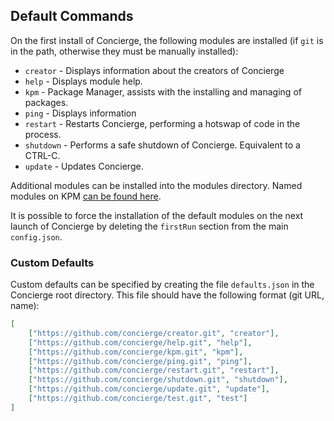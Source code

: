 ## Default Commands
On the first install of Concierge, the following modules are installed (if `git` is in the path, otherwise they must be manually installed):
- `creator` - Displays information about the creators of Concierge
- `help` - Displays module help.
- `kpm` - Package Manager, assists with the installing and managing of packages.
- `ping` - Displays information
- `restart` - Restarts Concierge, performing a hotswap of code in the process.
- `shutdown` - Performs a safe shutdown of Concierge. Equivalent to a CTRL-C.
- `update` - Updates Concierge.

Additional modules can be installed into the modules directory. Named modules on KPM [can be found here](https://github.com/concierge/Concierge/wiki/KPM-Table).

It is possible to force the installation of the default modules on the next launch of Concierge by deleting the `firstRun` section from the main `config.json`.

### Custom Defaults
Custom defaults can be specified by creating the file `defaults.json` in the Concierge root directory. This file should have the following format (git URL, name):
```json
[
    ["https://github.com/concierge/creator.git", "creator"],
    ["https://github.com/concierge/help.git", "help"],
    ["https://github.com/concierge/kpm.git", "kpm"],
    ["https://github.com/concierge/ping.git", "ping"],
    ["https://github.com/concierge/restart.git", "restart"],
    ["https://github.com/concierge/shutdown.git", "shutdown"],
    ["https://github.com/concierge/update.git", "update"],
    ["https://github.com/concierge/test.git", "test"]
]
```
